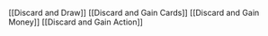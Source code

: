 [[Discard and Draw]]
[[Discard and Gain Cards]]
[[Discard and Gain Money]]
[[Discard and Gain Action]]

